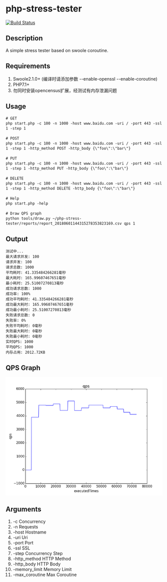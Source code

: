 # php-stress-tester

[![Build Status](https://travis-ci.org/luoxiaojun1992/php-stress-tester.svg?branch=master)](https://travis-ci.org/luoxiaojun1992/php-stress-tester)

## Description
A simple stress tester based on swoole coroutine.

## Requirements
1. Swoole2.1.0+ (编译时请添加参数 --enable-openssl --enable-coroutine)
2. PHP7.1+
3. 勿同时安装opencensus扩展，经测试有内存泄漏问题

## Usage
```shell
# GET
php start.php -c 100 -n 1000 -host www.baidu.com -uri / -port 443 -ssl 1 -step 1

# POST
php start.php -c 100 -n 1000 -host www.baidu.com -uri / -port 443 -ssl 1 -step 1 -http_method POST -http_body {\"foo\":\"bar\"}

# PUT
php start.php -c 100 -n 1000 -host www.baidu.com -uri / -port 443 -ssl 1 -step 1 -http_method PUT -http_body {\"foo\":\"bar\"}

# DELETE
php start.php -c 100 -n 1000 -host www.baidu.com -uri / -port 443 -ssl 1 -step 1 -http_method DELETE -http_body {\"foo\":\"bar\"}

# Help
php start.php -help

# Draw QPS graph
python tools/draw.py ~/php-stress-tester/reports/report_20180601144315278353823169.csv qps 1
```
## Output
```shell
测试中...
最大请求并发: 100
请求并发: 100
请求总数: 1000
平均耗时: 41.335484266281毫秒
最大耗时: 165.99607467651毫秒
最小耗时: 25.51007270813毫秒
成功请求总数: 1000
成功率: 100%
成功平均耗时: 41.335484266281毫秒
成功最大耗时: 165.99607467651毫秒
成功最小耗时: 25.51007270813毫秒
失败请求总数: 0
失败率: 0%
失败平均耗时: 0毫秒
失败最大耗时: 0毫秒
失败最小耗时: 0毫秒
实时QPS: 1000
平均QPS: 1000
内存占用: 2012.72KB
```

## QPS Graph
![QPS Figure](qps_figure_demo.png)

## Arguments
1. -c Concurrency
2. -n Requests
3. -host Hostname
4. -uri Uri
5. -port Port
6. -ssl SSL
7. -step Concurrency Step
8. -http_method HTTP Method
9. -http_body HTTP Body
10. -memory_limit Memory Limit
11. -max_coroutine Max Coroutine
